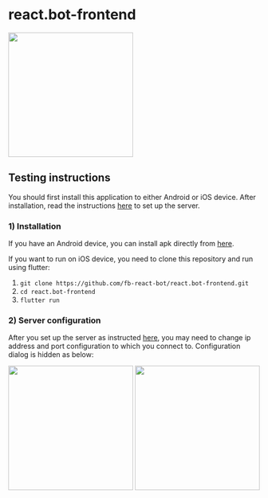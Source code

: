 # react.bot-frontend

<img src="https://user-images.githubusercontent.com/4879766/76701892-a098f700-6708-11ea-92d2-21997d4185d4.jpeg" width="250" />

## Testing instructions

You should first install this application to either Android or iOS device. After installation, read the instructions [here](https://github.com/fb-react-bot/react.bot-backend/blob/master/README.md) to set up the server.

### 1) Installation

If you have an Android device, you can install apk directly from [here](https://github.com/fb-react-bot/react.bot-frontend/blob/master/app-debug.apk).

If you want to run on iOS device, you need to clone this repository and run using flutter:
1. ```git clone https://github.com/fb-react-bot/react.bot-frontend.git```
2. ```cd react.bot-frontend```
3. ```flutter run```

### 2) Server configuration

After you set up the server as instructed [here](https://github.com/fb-react-bot/react.bot-backend/blob/master/README.md), you may need to change ip address and port configuration to which you connect to. Configuration dialog is hidden as below:

<p float="left">
  <img src="https://user-images.githubusercontent.com/4879766/76701863-6fb8c200-6708-11ea-9490-d1936c0c4fd4.png" width="250" />
  <img src="https://user-images.githubusercontent.com/4879766/76701865-70e9ef00-6708-11ea-8a80-1a76d000a8a2.jpeg" width="250" />
</p>
